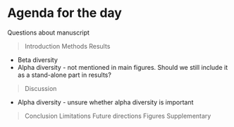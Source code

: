 # Agenda for the day

Questions about manuscript
> Introduction
> Methods
> Results
  * Beta diversity
  * Alpha diversity - not mentioned in main figures. Should we still include it as a stand-alone part in results?
> Discussion
  * Alpha diversity - unsure whether alpha diversity is important
> Conclusion
> Limitations
> Future directions
> Figures
> Supplementary

